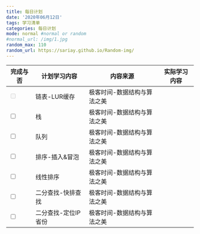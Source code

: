 ```yaml
---
title: 每日计划  
date: '2020年06月12日'  
tags: 学习清单
categories: 每日计划
mode: normal #normal or random
#normal_url: /img/1.jpg
random_max: 110
random_url: https://sariay.github.io/Random-img/
---
```



| 完成与否 | 计划学习内容 | 内容来源   | 实际学习内容 |
| ------- | --------- | --------- | ----------- |
| <input type="checkbox" disabled="disabled"> | 链表-LUR缓存 | 极客时间-数据结构与算法之美 |  |
|<input type="checkbox"> | 栈 | 极客时间-数据结构与算法之美 | |
|<input type="checkbox"> | 队列 | 极客时间-数据结构与算法之美 | |
|<input type="checkbox"> | 排序-插入&冒泡 | 极客时间-数据结构与算法之美 | |
|<input type="checkbox"> | 线性排序 | 极客时间-数据结构与算法之美 | |
|<input type="checkbox"> | 二分查找-快排查找 | 极客时间-数据结构与算法之美 | |
|<input type="checkbox"> | 二分查找-定位IP省份 | 极客时间-数据结构与算法之美 | |

